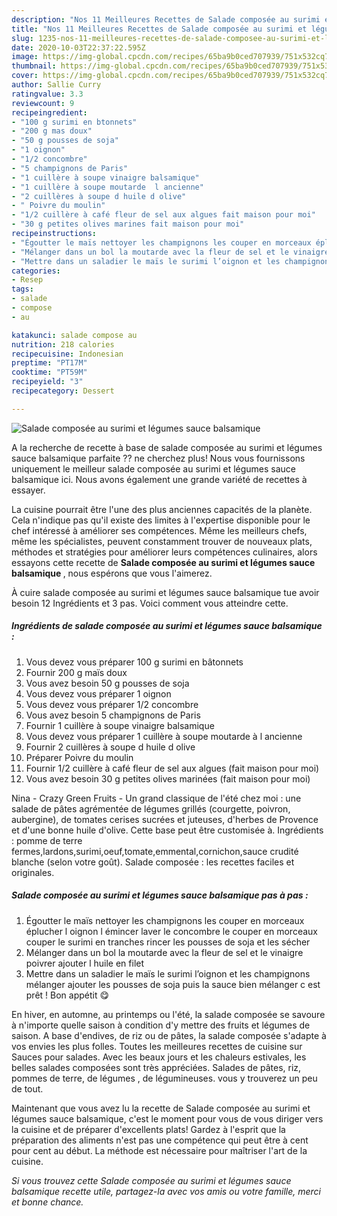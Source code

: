 ```yaml
---
description: "Nos 11 Meilleures Recettes de Salade composée au surimi et légumes sauce balsamique"
title: "Nos 11 Meilleures Recettes de Salade composée au surimi et légumes sauce balsamique"
slug: 1235-nos-11-meilleures-recettes-de-salade-composee-au-surimi-et-legumes-sauce-balsamique
date: 2020-10-03T22:37:22.595Z
image: https://img-global.cpcdn.com/recipes/65ba9b0ced707939/751x532cq70/salade-composee-au-surimi-et-legumes-sauce-balsamique-photo-principale-de-la-recette.jpg
thumbnail: https://img-global.cpcdn.com/recipes/65ba9b0ced707939/751x532cq70/salade-composee-au-surimi-et-legumes-sauce-balsamique-photo-principale-de-la-recette.jpg
cover: https://img-global.cpcdn.com/recipes/65ba9b0ced707939/751x532cq70/salade-composee-au-surimi-et-legumes-sauce-balsamique-photo-principale-de-la-recette.jpg
author: Sallie Curry
ratingvalue: 3.3
reviewcount: 9
recipeingredient:
- "100 g surimi en btonnets"
- "200 g mas doux"
- "50 g pousses de soja"
- "1 oignon"
- "1/2 concombre"
- "5 champignons de Paris"
- "1 cuillère à soupe vinaigre balsamique"
- "1 cuillère à soupe moutarde  l ancienne"
- "2 cuillères à soupe d huile d olive"
- " Poivre du moulin"
- "1/2 cuillère à café fleur de sel aux algues fait maison pour moi"
- "30 g petites olives marines fait maison pour moi"
recipeinstructions:
- "Égoutter le maïs nettoyer les champignons les couper en morceaux éplucher l oignon l émincer laver le concombre le couper en morceaux couper le surimi en tranches rincer les pousses de soja et les sécher"
- "Mélanger dans un bol la moutarde avec la fleur de sel et le vinaigre poivrer ajouter l huile en filet"
- "Mettre dans un saladier le maïs le surimi l’oignon et les champignons mélanger ajouter les pousses de soja puis la sauce bien mélanger c est prêt ! Bon appétit 😋"
categories:
- Resep
tags:
- salade
- compose
- au

katakunci: salade compose au 
nutrition: 218 calories
recipecuisine: Indonesian
preptime: "PT17M"
cooktime: "PT59M"
recipeyield: "3"
recipecategory: Dessert

---
```



![Salade composée au surimi et légumes sauce balsamique](https://img-global.cpcdn.com/recipes/65ba9b0ced707939/751x532cq70/salade-composee-au-surimi-et-legumes-sauce-balsamique-photo-principale-de-la-recette.jpg)

A la recherche de recette à base de salade composée au surimi et légumes sauce balsamique parfaite ?? ne cherchez plus! Nous vous fournissons uniquement le meilleur salade composée au surimi et légumes sauce balsamique ici. Nous avons également une grande variété de recettes à essayer.

La cuisine pourrait être l'une des plus anciennes capacités de la planète. Cela n'indique pas qu'il existe des limites à l'expertise disponible pour le chef intéressé à améliorer ses compétences. Même les meilleurs chefs, même les spécialistes, peuvent constamment trouver de nouveaux plats, méthodes et stratégies pour améliorer leurs compétences culinaires, alors essayons cette recette de <strong> Salade composée au surimi et légumes sauce balsamique </strong>, nous espérons que vous l'aimerez.

<!--inarticleads1-->

À cuire salade composée au surimi et légumes sauce balsamique tue avoir besoin 12 Ingrédients et 3 pas. Voici comment vous atteindre cette.

##### Ingrédients de salade composée au surimi et légumes sauce balsamique :

1. Vous devez vous préparer 100 g surimi en bâtonnets
1. Fournir 200 g maïs doux
1. Vous avez besoin 50 g pousses de soja
1. Vous devez vous préparer 1 oignon
1. Vous devez vous préparer 1/2 concombre
1. Vous avez besoin 5 champignons de Paris
1. Fournir 1 cuillère à soupe vinaigre balsamique
1. Vous devez vous préparer 1 cuillère à soupe moutarde à l ancienne
1. Fournir 2 cuillères à soupe d huile d olive
1. Préparer  Poivre du moulin
1. Fournir 1/2 cuillère à café fleur de sel aux algues (fait maison pour moi)
1. Vous avez besoin 30 g petites olives marinées (fait maison pour moi)


Nina - Crazy Green Fruits - Un grand classique de l&#39;été chez moi : une salade de pâtes agrémentée de légumes grillés (courgette, poivron, aubergine), de tomates cerises sucrées et juteuses, d&#39;herbes de Provence et d&#39;une bonne huile d&#39;olive. Cette base peut être customisée à. Ingrédients : pomme de terre fermes,lardons,surimi,oeuf,tomate,emmental,cornichon,sauce crudité blanche (selon votre goût). Salade composée : les recettes faciles et originales. 

<!--inarticleads2-->

##### Salade composée au surimi et légumes sauce balsamique pas à pas :

1. Égoutter le maïs nettoyer les champignons les couper en morceaux éplucher l oignon l émincer laver le concombre le couper en morceaux couper le surimi en tranches rincer les pousses de soja et les sécher
1. Mélanger dans un bol la moutarde avec la fleur de sel et le vinaigre poivrer ajouter l huile en filet
1. Mettre dans un saladier le maïs le surimi l’oignon et les champignons mélanger ajouter les pousses de soja puis la sauce bien mélanger c est prêt ! Bon appétit 😋


En hiver, en automne, au printemps ou l&#39;été, la salade composée se savoure à n&#39;importe quelle saison à condition d&#39;y mettre des fruits et légumes de saison. A base d&#39;endives, de riz ou de pâtes, la salade composée s&#39;adapte à vos envies les plus folles. Toutes les meilleures recettes de cuisine sur Sauces pour salades. Avec les beaux jours et les chaleurs estivales, les belles salades composées sont très appréciées. Salades de pâtes, riz, pommes de terre, de légumes , de légumineuses. vous y trouverez un peu de tout. 

<!--inarticleads1-->

<p>
Maintenant que vous avez lu la recette de Salade composée au surimi et légumes sauce balsamique, c'est le moment pour vous de vous diriger vers la cuisine et de préparer d'excellents plats! Gardez à l'esprit que la préparation des aliments n'est pas une compétence qui peut être à cent pour cent au début. La méthode est nécessaire pour maîtriser l'art de la cuisine.
</p>

<p>
<i>Si vous trouvez cette Salade composée au surimi et légumes sauce balsamique recette utile, partagez-la avec vos amis ou votre famille, merci et bonne chance.</i>
</p>
